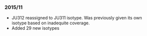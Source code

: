 ### 2015/11

* JU312 reassigned to JU311 isotype. Was previously given its own isotype based on inadequite coverage.
* Added 29 new isotypes